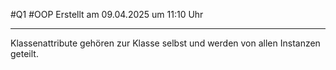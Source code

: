 #Q1 #OOP Erstellt am 09.04.2025 um 11:10 Uhr

---
Klassenattribute gehören zur Klasse selbst und werden von allen Instanzen geteilt.